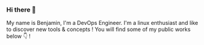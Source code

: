 ### Hi there 👋

My name is Benjamin, I'm a DevOps Engineer. I'm a linux enthusiast and like to discover new tools & concepts !
You will find some of my public works below :point_down: !

<!--
**benjaminBoboul/benjaminBoboul** is a ✨ _special_ ✨ repository because its `README.md` (this file) appears on your GitHub profile.

Here are some ideas to get you started:

- 🔭 I’m currently working on ...
- 🌱 I’m currently learning ...
- 👯 I’m looking to collaborate on ...
- 🤔 I’m looking for help with ...
- 💬 Ask me about ...
- 📫 How to reach me: ...
- 😄 Pronouns: ...
- ⚡ Fun fact: ...
-->

